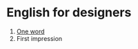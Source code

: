 # English for designers
1. [One word](https://github.com/lacikovaM/one-word/tree/main#one-word)
2. First impression
